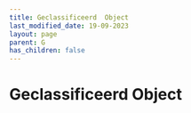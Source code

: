 ```yaml
---
title: Geclassificeerd  Object
last_modified_date: 19-09-2023
layout: page
parent: G
has_children: false
---
```


Geclassificeerd  Object
=======================

